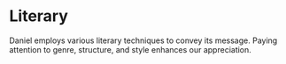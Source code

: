 # Literary

Daniel employs various literary techniques to convey its message. Paying attention to genre, structure, and style enhances our appreciation.

